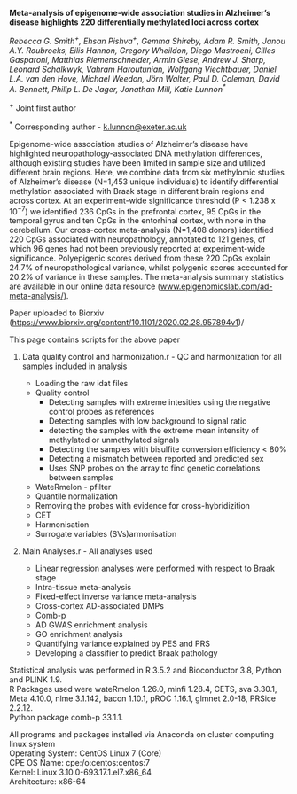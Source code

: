 <b>Meta-analysis of epigenome-wide association studies in Alzheimer’s disease highlights 220 differentially methylated loci across cortex</b>

<i>Rebecca G. Smith<sup>+</sup>, Ehsan Pishva<sup>+</sup>, Gemma Shireby, Adam R. Smith, Janou A.Y. Roubroeks, Eilis Hannon, Gregory Wheildon, Diego Mastroeni, Gilles Gasparoni, Matthias Riemenschneider, Armin Giese, Andrew J. Sharp, Leonard Schalkwyk, Vahram Haroutunian, Wolfgang Viechtbauer, Daniel L.A. van den Hove, Michael Weedon, Jörn Walter, Paul D. Coleman, David A. Bennett, Philip L. De Jager, Jonathan Mill, Katie Lunnon<sup>*</sup></i>

<sup>+</sup> Joint first author

<sup>*</sup> Corresponding author - k.lunnon@exeter.ac.uk

Epigenome-wide association studies of Alzheimer’s disease have highlighted neuropathology-associated DNA methylation differences, although existing studies have been limited in sample size and utilized different brain regions. Here, we combine data from six methylomic studies of Alzheimer’s disease (N=1,453 unique individuals) to identify differential methylation associated with Braak stage in different brain regions and across cortex. At an experiment-wide significance threshold (P < 1.238 x 10<sup>−7</sup>) we identified 236 CpGs in the prefrontal cortex, 95 CpGs in the temporal gyrus and ten CpGs in the entorhinal cortex, with none in the cerebellum. Our cross-cortex meta-analysis (N=1,408 donors) identified 220 CpGs associated with neuropathology, annotated to 121 genes, of which 96 genes had not been previously reported at experiment-wide significance. Polyepigenic scores derived from these 220 CpGs explain 24.7% of neuropathological variance, whilst polygenic scores accounted for 20.2% of variance in these samples. The meta-analysis summary statistics are available in our online data resource (www.epigenomicslab.com/ad-meta-analysis/).

Paper uploaded to Biorxiv (https://www.biorxiv.org/content/10.1101/2020.02.28.957894v1)/

This page contains scripts for the above paper
1. Data quality control and harmonization.r - QC and harmonization for all samples included in analysis
   - Loading the raw idat files
   - Quality control
      - Detecting samples with extreme intesities using the negative control probes as references
      - Detecting samples with low background to signal ratio
      - detecting the samples with the extreme mean intensity of methylated or unmethylated signals 
      - Detecting the samples with bisulfite conversion efficiency < 80%
      - Detecting a mismatch between reported and predicted sex
      - Uses SNP probes on the array to find genetic correlations between samples
   - WateRmelon - pfilter
   - Quantile normalization
   - Removing the probes with evidence for cross-hybridizition
   - CET
   - Harmonisation
   - Surrogate variables (SVs)armonisation
   
2. Main Analyses.r - All analyses used
   - Linear regression analyses were performed with respect to Braak stage
   - Intra-tissue meta-analysis
   - Fixed-effect inverse variance meta-analysis
   - Cross-cortex AD-associated DMPs
   - Comb-p
   - AD GWAS enrichment analysis
   - GO enrichment analysis
   - Quantifying variance explained by PES and PRS
   - Developing a classifier to predict Braak pathology

<p>Statistical analysis was performed in R 3.5.2 and Bioconductor 3.8, Python and PLINK 1.9. 
<br>R Packages used were wateRmelon 1.26.0, minfi 1.28.4, CETS, sva 3.30.1, Meta 4.10.0, nlme 3.1.142, bacon 1.10.1, pROC 1.16.1, glmnet 2.0-18, PRSice 2.2.12. 
<br>Python package comb-p 33.1.1.</p>

<p>All programs and packages installed via Anaconda on cluster computing linux system
<br>Operating System: CentOS Linux 7 (Core)
<br>CPE OS Name: cpe:/o:centos:centos:7
<br>Kernel: Linux 3.10.0-693.17.1.el7.x86_64
<br>Architecture: x86-64</p>
